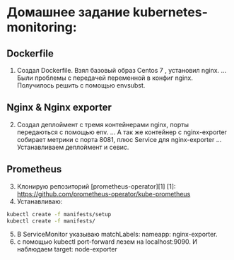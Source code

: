 # Домашнее задание kubernetes-monitoring:
## Dockerfile
1. Создал Dockerfile. Взял базовый  образ Centos 7 , установил nginx.
... Были проблемы с передачей переменной в конфиг nginx. Получилось решить с помощью envsubst.
## Nginx & Nginx exporter
2. Создал деплоймент с тремя контейнерами nginx, порты передаються с помощью env.
... А так же контейнер с nginx-exporter собирает метрики с порта 8081, плюс Service для nginx-exporter
... Устанавливаем деплоймент и севис.
## Prometheus
3. Клонирую репозиторий [prometheus-operator][1]
[1]: https://github.com/prometheus-operator/kube-prometheus
4. Устанавливаю:
```bash
kubectl create -f manifests/setup
kubectl create -f manifests/
```
5. В ServiceMonitor указываю matchLabels: nameapp: nginx-exporter.
6. с помощью kubectl port-forward лезем на localhost:9090. И наблюдаем target: node-exporter
